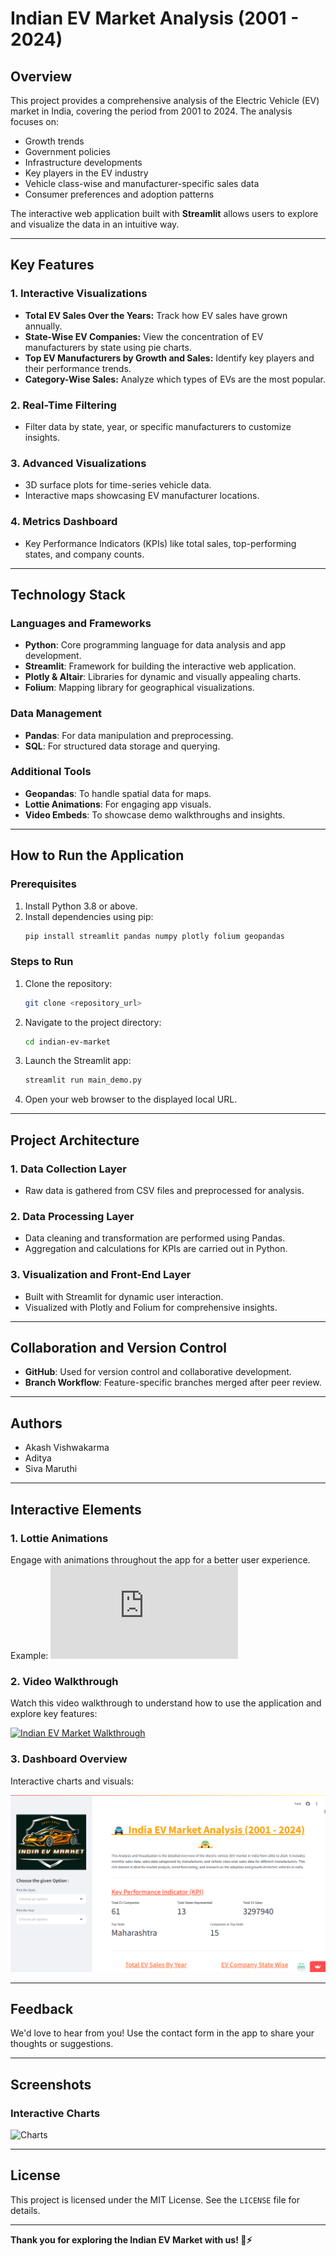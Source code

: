# Indian EV Market Analysis (2001 - 2024)

## Overview
This project provides a comprehensive analysis of the Electric Vehicle (EV) market in India, covering the period from 2001 to 2024. The analysis focuses on:
- Growth trends
- Government policies
- Infrastructure developments
- Key players in the EV industry
- Vehicle class-wise and manufacturer-specific sales data
- Consumer preferences and adoption patterns

The interactive web application built with **Streamlit** allows users to explore and visualize the data in an intuitive way.

---

## Key Features

### **1. Interactive Visualizations**
- **Total EV Sales Over the Years:** Track how EV sales have grown annually.
- **State-Wise EV Companies:** View the concentration of EV manufacturers by state using pie charts.
- **Top EV Manufacturers by Growth and Sales:** Identify key players and their performance trends.
- **Category-Wise Sales:** Analyze which types of EVs are the most popular.

### **2. Real-Time Filtering**
- Filter data by state, year, or specific manufacturers to customize insights.

### **3. Advanced Visualizations**
- 3D surface plots for time-series vehicle data.
- Interactive maps showcasing EV manufacturer locations.

### **4. Metrics Dashboard**
- Key Performance Indicators (KPIs) like total sales, top-performing states, and company counts.

---

## Technology Stack

### **Languages and Frameworks**
- **Python**: Core programming language for data analysis and app development.
- **Streamlit**: Framework for building the interactive web application.
- **Plotly & Altair**: Libraries for dynamic and visually appealing charts.
- **Folium**: Mapping library for geographical visualizations.

### **Data Management**
- **Pandas**: For data manipulation and preprocessing.
- **SQL**: For structured data storage and querying.

### **Additional Tools**
- **Geopandas**: To handle spatial data for maps.
- **Lottie Animations**: For engaging app visuals.
- **Video Embeds**: To showcase demo walkthroughs and insights.

---

## How to Run the Application

### **Prerequisites**
1. Install Python 3.8 or above.
2. Install dependencies using pip:
    ```bash
    pip install streamlit pandas numpy plotly folium geopandas
    ```

### **Steps to Run**
1. Clone the repository:
    ```bash
    git clone <repository_url>
    ```
2. Navigate to the project directory:
    ```bash
    cd indian-ev-market
    ```
3. Launch the Streamlit app:
    ```bash
    streamlit run main_demo.py
    ```
4. Open your web browser to the displayed local URL.

---

## Project Architecture

### **1. Data Collection Layer**
- Raw data is gathered from CSV files and preprocessed for analysis.

### **2. Data Processing Layer**
- Data cleaning and transformation are performed using Pandas.
- Aggregation and calculations for KPIs are carried out in Python.

### **3. Visualization and Front-End Layer**
- Built with Streamlit for dynamic user interaction.
- Visualized with Plotly and Folium for comprehensive insights.

---

## Collaboration and Version Control

- **GitHub**: Used for version control and collaborative development.
- **Branch Workflow**: Feature-specific branches merged after peer review.

---

## Authors
- Akash Vishwakarma
- Aditya
- Siva Maruthi

---

## Interactive Elements

### **1. Lottie Animations**
Engage with animations throughout the app for a better user experience. Example:
![Lottie Animation Example](https://assets10.lottiefiles.com/packages/lf20_x62chJ.json)

### **2. Video Walkthrough**
Watch this video walkthrough to understand how to use the application and explore key features:

[![Indian EV Market Walkthrough](https://img.youtube.com/vi/dQw4w9WgXcQ/0.jpg)](https://www.youtube.com/watch?v=dQw4w9WgXcQ)

### **3. Dashboard Overview**
Interactive charts and visuals:

![Dashboard](Dashboard_Screenshot.png)

---

## Feedback
We'd love to hear from you! Use the contact form in the app to share your thoughts or suggestions.

---

## Screenshots

### **Interactive Charts**
![Charts](charts_screenshot.png)

---

## License
This project is licensed under the MIT License. See the `LICENSE` file for details.

---

**Thank you for exploring the Indian EV Market with us! 🚗⚡**
